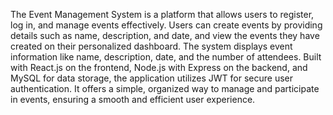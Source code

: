The Event Management System is a platform that allows users to register, log in, and manage events effectively. Users can create events by providing details such as name, description, and date, and view the events they have created on their personalized dashboard. The system displays event information like name, description, date, and the number of attendees. Built with React.js on the frontend, Node.js with Express on the backend, and MySQL for data storage, the application utilizes JWT for secure user authentication. It offers a simple, organized way to manage and participate in events, ensuring a smooth and efficient user experience.
